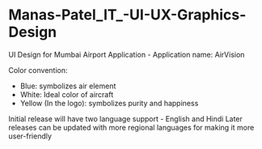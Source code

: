 # Manas-Patel_IT_-UI-UX-Graphics-Design
UI Design for Mumbai Airport Application - Application name: AirVision

Color convention:
- Blue: symbolizes air element
- White: Ideal color of aircraft
- Yellow (In the logo): symbolizes purity and happiness

Initial release will have two language support - English and Hindi
Later releases can be updated with more regional languages for making it more user-friendly
